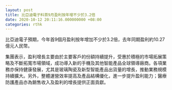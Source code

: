 ```yaml
---
layout: post
title: 比亞迪電子料首9月盈利按年增不少於3.2倍
date: 2020-10-12 20:11:16.000000000 +08:00
categories: rthk
---
```


比亞迪電子預期，今年首9個月盈利按年增加不少於3.2倍，去年同期盈利約10.27億元人民幣。

集團表示，盈利增長主要由於主要客戶的份額持續提升，受惠於積極的市場拓展策略及不斷拓寬市場領域，成功導入新的手機及其他智能產品全球領導廠商。各項業務亦保持健康發展，尤其是玻璃陶瓷及新型智能產品出貨量的增長，推動業務規模持續擴大。另外，整體運營效率提高及產品結構優化，進一步提升盈利能力；醫療防護產品亦為銷售收入及盈利的增長提供正面貢獻。
